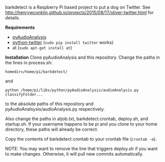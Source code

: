 barkdetect is a Raspberry Pi based project to put a dog on Twitter. 
See http://henrywconklin.github.io/projects/2015/08/17/oliver-twitter.html for details.

**Requirements**
* [pyAudioAnalysis](https://github.com/tyiannak/pyAudioAnalysis)
* [python-twitter](https://github.com/bear/python-twitter) (`sudo pip install twitter` works)
* at (`sudo apt-get install at`)

**Installation**
Clone pyAudioAnalysis and this repository. Change the paths in the lines in process.sh:

`homedir=/home/pi/barkdetect/`

and

`python /home/pi/libs/python/pyAudioAnalysis/audioAnalysis.py classifyFolder...`

to the absolute paths of this repository and pyAudioAnalsysis/audioAnalysis.py respectively.

Also change the paths in atjob.txt, barkdetect.crontab, deploy.sh, and startup.sh. If your username happens to be pi and you clone to your home directory, these paths will already be correct.

Copy the contents of barkdetect.crontab to your crontab file (`crontab -e`).

NOTE: You may want to remove the line that triggers deploy.sh if you want to make changes. Otherwise, it will pull new commits automatically.


